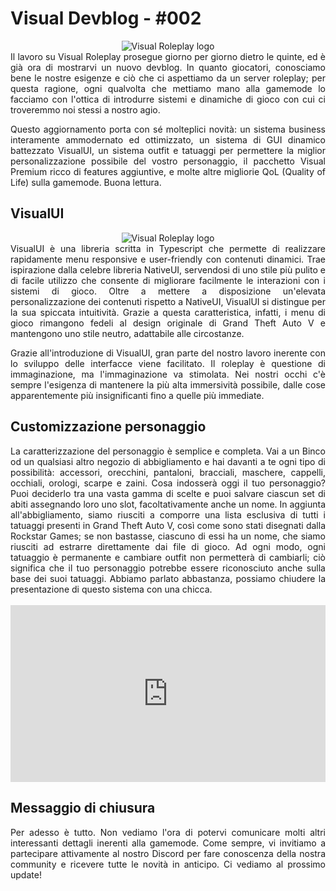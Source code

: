# Visual Devblog - #002

<div align="center"><img src="https://i.imgur.com/6iNBset.png" alt="Visual Roleplay logo"/></div>

<div style="text-align: justify;">
Il lavoro su Visual Roleplay prosegue giorno per giorno dietro le quinte, ed è già ora di mostrarvi un nuovo devblog. In quanto giocatori, conosciamo bene le nostre esigenze e ciò che ci aspettiamo da un server roleplay; per questa ragione, ogni qualvolta che mettiamo mano alla gamemode lo facciamo con l'ottica di introdurre sistemi e dinamiche di gioco con cui ci troveremmo noi stessi a nostro agio.

Questo aggiornamento porta con sé molteplici novità: un sistema business interamente ammodernato ed ottimizzato, un sistema di GUI dinamico battezzato VisualUI, un sistema outfit e tatuaggi per permettere la miglior personalizzazione possibile del vostro personaggio, il pacchetto Visual Premium ricco di features aggiuntive, e molte altre migliorie QoL (Quality of Life) sulla gamemode. Buona lettura.
</div>

## VisualUI

<div align="center"><img src="https://i.imgur.com/Qc2zhSW.png" alt="Visual Roleplay logo"/></div>

<div style="text-align: justify;">
VisualUI è una libreria scritta in Typescript che permette di realizzare rapidamente menu responsive e user-friendly con contenuti dinamici. Trae ispirazione dalla celebre libreria NativeUI, servendosi di uno stile più pulito e di facile utilizzo che consente di migliorare facilmente le interazioni con i sistemi di gioco. Oltre a mettere a disposizione un'elevata personalizzazione dei contenuti rispetto a NativeUI, VisualUI si distingue per la sua spiccata intuitività. Grazie a questa caratteristica, infatti, i menu di gioco rimangono fedeli al design originale di Grand Theft Auto V e mantengono uno stile neutro, adattabile alle circostanze.

Grazie all'introduzione di VisualUI, gran parte del nostro lavoro inerente con lo sviluppo delle interfacce viene facilitato. Il roleplay è questione di immaginazione, ma l'immaginazione va stimolata. Nei nostri occhi c'è sempre l'esigenza di mantenere la più alta immersività possibile, dalle cose apparentemente più insignificanti fino a quelle più immediate.
</div>

## Customizzazione personaggio
<div style="text-align: justify;">
La caratterizzazione del personaggio è semplice e completa. Vai a un Binco od un qualsiasi altro negozio di abbigliamento e hai davanti a te ogni tipo di possibilità: accessori, orecchini, pantaloni, bracciali, maschere, cappelli, occhiali, orologi, scarpe e zaini. Cosa indosserà oggi il tuo personaggio? Puoi deciderlo tra una vasta gamma di scelte e puoi salvare ciascun set di abiti assegnando loro uno slot, facoltativamente anche un nome. In aggiunta all'abbigliamento, siamo riusciti a comporre una lista esclusiva di tutti i tatuaggi presenti in Grand Theft Auto V, così come sono stati disegnati dalla Rockstar Games; se non bastasse, ciascuno di essi ha un nome, che siamo riusciti ad estrarre direttamente dai file di gioco. Ad ogni modo, ogni tatuaggio è permanente e cambiare outfit non permetterà di cambiarli; ciò significa che il tuo personaggio potrebbe essere riconosciuto anche sulla base dei suoi tatuaggi. Abbiamo parlato abbastanza, possiamo chiudere la presentazione di questo sistema con una chicca.
</div>
<br>
<div align="center" style="overflow:hidden; padding-bottom:56.25%; position:relative; height:0;">
	<iframe style="left:0; top:0; height:100%; width:100%; position:absolute;" width="420" height="315" src="https://www.youtube.com/embed/935Wat-HT6E" frameborder="0" allow="accelerometer; autoplay; clipboard-write; encrypted-media; gyroscope; picture-in-picture" allowfullscreen></iframe>
</div>

## Messaggio di chiusura
<div style="text-align: justify;">
Per adesso è tutto. Non vediamo l'ora di potervi comunicare molti altri interessanti dettagli inerenti alla gamemode. Come sempre, vi invitiamo a partecipare attivamente al nostro Discord per fare conoscenza della nostra community e ricevere tutte le novità in anticipo. Ci vediamo al prossimo update!
</div>
